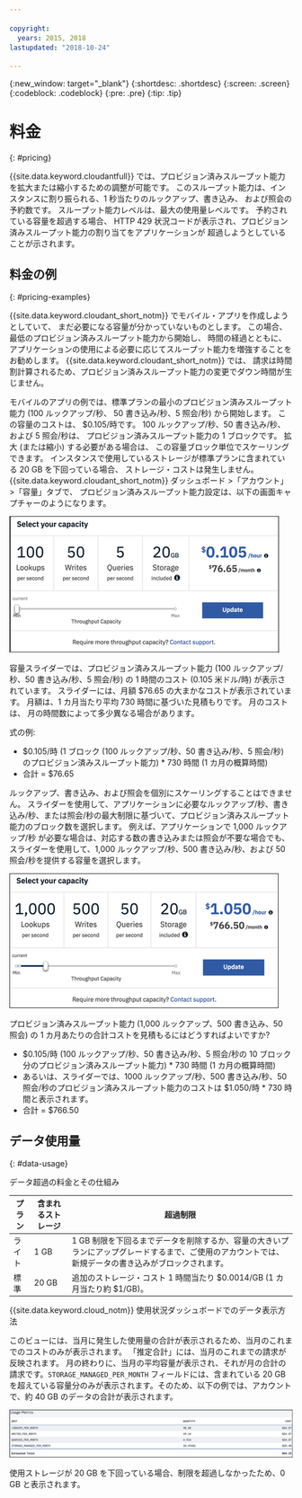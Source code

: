 ```yaml
---

copyright:
  years: 2015, 2018
lastupdated: "2018-10-24"

---
```


{:new_window: target="_blank"}
{:shortdesc: .shortdesc}
{:screen: .screen}
{:codeblock: .codeblock}
{:pre: .pre}
{:tip: .tip}

<!-- Acrolinx: 2017-05-10 -->

# 料金
{: #pricing}

{{site.data.keyword.cloudantfull}} では、プロビジョン済みスループット能力を拡大または縮小するための調整が可能です。
このスループット能力は、インスタンスに割り振られる、1 秒当たりのルックアップ、書き込み、
および照会の予約数です。 スループット能力レベルは、最大の使用量レベルです。 予約されている容量を超過する場合、
HTTP 429 状況コードが表示され、プロビジョン済みスループット能力の割り当てをアプリケーションが
超過しようとしていることが示されます。


## 料金の例 
{: #pricing-examples}

{{site.data.keyword.cloudant_short_notm}} でモバイル・アプリを作成しようとしていて、
まだ必要になる容量が分かっていないものとします。 この場合、最低のプロビジョン済みスループット能力から開始し、
時間の経過とともに、アプリケーションの使用による必要に応じてスループット能力を増強することをお勧めします。 {{site.data.keyword.cloudant_short_notm}} では、
請求は時間割計算されるため、プロビジョン済みスループット能力の変更でダウン時間が生じません。 

モバイルのアプリの例では、標準プランの最小のプロビジョン済みスループット能力 (100 ルックアップ/秒、
50 書き込み/秒、5 照会/秒) から開始します。 この容量のコストは、
$0.105/時です。 100 ルックアップ/秒、50 書き込み/秒、および 5 照会/秒は、
プロビジョン済みスループット能力の 1 ブロックです。 拡大 (または縮小) する必要がある場合は、
この容量ブロック単位でスケーリングできます。 インスタンスで使用しているストレージが標準プランに含まれている 20 GB を下回っている場合、
ストレージ・コストは発生しません。 {{site.data.keyword.cloudant_short_notm}} ダッシュボード >「アカウント」>「容量」タブで、
プロビジョン済みスループット能力設定は、以下の画面キャプチャーのようになります。

![{{site.data.keyword.cloudant_short_notm}} ダッシュボードの「容量」タブ](../images/cloudant-dashboard.png)

容量スライダーでは、プロビジョン済みスループット能力 (100 ルックアップ/秒、50 書き込み/秒、5 照会/秒) の 1 時間のコスト (0.105 米ドル/時) が表示されています。 スライダーには、月額 $76.65 の大まかなコストが表示されています。 月額は、1 カ月当たり平均 730 時間に基づいた見積もりです。 月のコストは、
月の時間数によって多少異なる場合があります。

式の例: 

- $0.105/時 (1 ブロック (100 ルックアップ/秒、50 書き込み/秒、5 照会/秒) のプロビジョン済みスループット能力) * 730 時間 (1 カ月の概算時間)
- 合計 = $76.65

ルックアップ、書き込み、および照会を個別にスケーリングすることはできません。 スライダーを使用して、アプリケーションに必要なルックアップ/秒、書き込み/秒、または照会/秒の最大制限に基づいて、プロビジョン済みスループット能力のブロック数を選択します。 例えば、アプリケーションで 1,000 ルックアップ/秒 が必要な場合は、対応する数の書き込みまたは照会が不要な場合でも、スライダーを使用して、1,000 ルックアップ/秒、500 書き込み/秒、および 50 照会/秒を提供する容量を選択します。

![{{site.data.keyword.cloudant_short_notm}} ダッシュボードの「容量」タブ。さらに大きな容量が選択されています](../images/cloudant-gran-tuning.png)

プロビジョン済みスループット能力 (1,000 ルックアップ、500 書き込み、50 照会) の 1 カ月あたりの合計コストを見積もるにはどうすればよいですか? 

- $0.105/時 (100 ルックアップ/秒、50 書き込み/秒、5 照会/秒の 10 ブロック分のプロビジョン済みスループット能力) * 730 時間 (1 カ月の概算時間)
- あるいは、スライダーでは、1000 ルックアップ/秒、500 書き込み/秒、50 照会/秒のプロビジョン済みスループット能力のコストは $1.050/時 * 730 時間と表示されます。
- 合計 = $766.50

## データ使用量 
{: #data-usage}

データ超過の料金とその仕組み

プラン | 含まれるストレージ | 超過制限
-----|------------------|--------------
ライト | 1 GB |  1 GB 制限を下回るまでデータを削除するか、容量の大きいプランにアップグレードするまで、ご使用のアカウントでは、新規データの書き込みがブロックされます。
標準 | 20 GB | 追加のストレージ・コスト 1 時間当たり $0.0014/GB (1 カ月当たり約 $1/GB)。

{{site.data.keyword.cloud_notm}} 使用状況ダッシュボードでのデータ表示方法

このビューには、当月に発生した使用量の合計が表示されるため、当月のこれまでのコストのみが表示されます。 「推定合計」には、当月のこれまでの請求が反映されます。 月の終わりに、当月の平均容量が表示され、それが月の合計の請求です。`STORAGE_MANAGED_PER_MONTH` フィールドには、含まれている 20 GB を超えている容量分のみが表示されます。そのため、以下の例では、アカウントで、約 40 GB のデータの合計が表示されます。  

![{{site.data.keyword.cloudant_short_notm}} ダッシュボードの使用メトリック・ビュー。1 カ月当たりの管理対象ストレージが大きくなっています](../images/usage-dashboard1.png)

使用ストレージが 20 GB を下回っている場合、制限を超過しなかったため、0 GB と表示されます。
